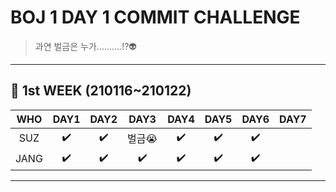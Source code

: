 # BOJ 1 DAY 1 COMMIT CHALLENGE
> 과연 벌금은 누가..........!?👽

-------------------
## 🚩 1st WEEK (210116~210122)

WHO|DAY1|DAY2|DAY3|DAY4|DAY5|DAY6|DAY7
:---:|:---:|:---:|:---:|:---:|:---:|:---:|:---:
SUZ|✔️|✔️|벌금:sob:|✔️|✔️|✔️||
JANG|✔️|✔️|✔️|✔️|✔️|✔️||
-------------------
<!--
표 안에 푼 문제의 번호를 적읍시다~~~ 홧팅~~!
-->
